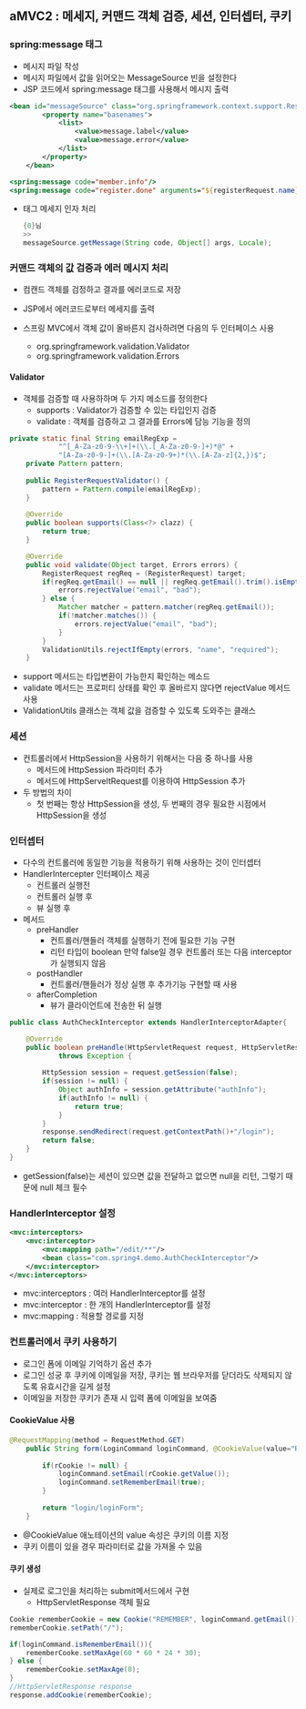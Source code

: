 ## aMVC2 : 메세지, 커맨드 객체 검증, 세션, 인터셉터, 쿠키



### spring:message 태그

- 메시지 파일 작성
- 메시지 파일에서 값을 읽어오는 MessageSource 빈을 설정한다
- JSP 코드에서 spring:message 태그를 사용해서 메시지 출력



```xml
<bean id="messageSource" class="org.springframework.context.support.ResourceBundleMessageSource">
		<property name="basenames">
			<list>
				<value>message.label</value>			
				<value>message.error</value>			
			</list>
		</property>
	</bean>
```

```jsp
<spring:message code="member.info"/>
<spring:message code="register.done" arguments="${registerRequest.name}"/<>
```



- 태그 메세지 인자 처리

  ```java
  {0}님
  >>
  messageSource.getMessage(String code, Object[] args, Locale);
  ```



### 커맨드 객체의 값 검증과 에러 메시지 처리

- 컴캔드 객체를 검정하고 결과를 에러코드로 저장
- JSP에서 에러코드로부터 메세지를 출력

- 스프링 MVC에서 객체 값이 올바른지 검사하려면  다음의 두 인터페이스 사용
  - org.springframework.validation.Validator
  - org.springframework.validation.Errors



#### Validator 

- 객체를 검증할 때 사용하하며 두 가지 메소드를 정의한다
  - supports : Validator가 검증할 수 있는 타입인지 검증
  - validate : 객체를 검증하고 그 결과를 Errors에 담능 기능을 정의 

```java
private static final String emailRegExp = 
			"^[_A-Za-z0-9-\\+]+(\\.[_A-Za-z0-9-]+)*@" + 
			"[A-Za-z0-9-]+(\\.[A-Za-z0-9+)*(\\.[A-Za-z]{2,})$";
	private Pattern pattern;
	
	public RegisterRequestValidator() {
		pattern = Pattern.compile(emailRegExp);
	}
	
	@Override
	public boolean supports(Class<?> clazz) {
		return true;
	}

	@Override
	public void validate(Object target, Errors errors) {
		RegisterRequest regReq = (RegisterRequest) target;
		if(regReq.getEmail() == null || regReq.getEmail().trim().isEmpty()) {
			errors.rejectValue("email", "bad");
		} else {
			Matcher matcher = pattern.matcher(regReq.getEmail());
			if(!matcher.matches()) {
				errors.rejectValue("email", "bad");
			}
		}
		ValidationUtils.rejectIfEmpty(errors, "name", "required");
	}
```

- support 메서드는 타입변환이 가능한지 확인하는 메소드
- validate 메서드는 프로퍼티 상태를 확인 후 올바르지 않다면 rejectValue 메서드 사용
- ValidationUtils 클래스는 객체 값을 검증할 수 있도록 도와주는 클래스





### 세션

- 컨트롤러에서 HttpSession을 사용하기 위해서는 다음 중 하나를 사용
  - 메서드에 HttpSession 파라미터 추가
  - 메서드에 HttpServeltRequest를 이용하여 HttpSession 추가
- 두 방법의 차이
  - 첫 번째는 항상 HttpSession을 생성, 두 번째의 경우 필요한 시점에서 HttpSession을 생성



### 인터셉터

- 다수의 컨트롤러에 동일한 기능을 적용하기 위해 사용하는 것이 인터셉터 
- HandlerIntercepter 인터페이스 제공
  - 컨트롤러 실행전
  - 컨트롤러 실행 후
  - 뷰 실행 후
- 메서드 
  - preHandler
    - 컨트롤러/핸들러 객체를 실행하기 전에 필요한 기능 구현
    - 리턴 타입이 boolean 만약 false일 경우 컨트롤러 또는 다음 interceptor가 실행되지 않음
  - postHandler
    - 컨트롤러/핸들러가 정상 실행 후 추가기능 구현할 때 사용
  - afterCompletion
    - 뷰가 클라이언트에 전송한 뒤 실행



```java
public class AuthCheckInterceptor extends HandlerInterceptorAdapter{

	@Override
	public boolean preHandle(HttpServletRequest request, HttpServletResponse response, Object handler)
			throws Exception {
		
		HttpSession session = request.getSession(false);
		if(session != null) {
			Object authInfo = session.getAttribute("authInfo");
			if(authInfo != null) {
				return true;
			}
		}
		response.sendRedirect(request.getContextPath()+"/login");                                                                                                                                                                                
		return false;
	}
}
```

- getSession(false)는 세션이 있으면 값을 전달하고 없으면 null을 리턴, 그렇기 때문에 null 체크 필수



### HandlerInterceptor 설정

```xml
<mvc:interceptors>
    <mvc:interceptor>
        <mvc:mapping path="/edit/**"/>			
        <bean class="com.spring4.demo.AuthCheckInterceptor"/>
    </mvc:interceptor>
</mvc:interceptors>
```

- mvc:interceptors : 여러 HandlerInterceptor를 설정
- mvc:interceptor : 한 개의 HandlerInterceptor를 설정
- mvc:mapping : 적용할 경로를 지정



###  컨트롤러에서 쿠키 사용하기

- 로그인 폼에 이메일 기억하기 옵션 추가
- 로그인 성궁 후 쿠키에 이메일을 저장, 쿠키는 웹 브라우저를 닫더라도 삭제되지 않도록 유효시간을 길게 설정
- 이메일을 저장한 쿠키가 존재 시 입력 폼에 이메일을 보여줌



#### CookieValue 사용

```java
@RequestMapping(method = RequestMethod.GET)
	public String form(LoginCommand loginCommand, @CookieValue(value="REMEMBER", required = false) Cookie rCookie) {
		
		if(rCookie != null) {
			loginCommand.setEmail(rCookie.getValue());
			loginCommand.setRememberEmail(true);
		}
		
		return "login/loginForm";
	}
```

-  @CookieValue 애노테이션의 value 속성은 쿠키의 이름 지정
- 쿠키 이름이 있을 경우 파라미터로 값을 가져올 수 있음



#### 쿠키 생성 

- 실제로 로그인을 처리하는 submit메서드에서 구현
  - HttpServletResponse 객체 필요



```java
Cookie rememberCookie = new Cookie("REMEMBER", loginCommand.getEmail());
rememberCookie.setPath("/");

if(loginCommand.isRememberEmail()){
	rememberCooke.setMaxAge(60 * 60 * 24 * 30);
} else {
	rememberCookie.setMaxAge(0);
}
//HttpServletResponse response
response.addCookie(rememberCookie);
```



